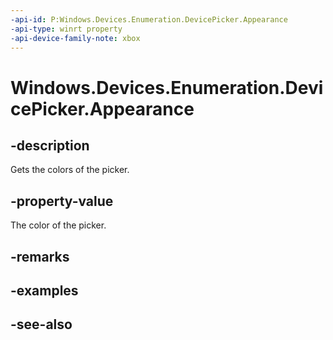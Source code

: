 ```yaml
---
-api-id: P:Windows.Devices.Enumeration.DevicePicker.Appearance
-api-type: winrt property
-api-device-family-note: xbox
---
```


<!-- Property syntax
public Windows.Devices.Enumeration.DevicePickerAppearance Appearance { get; }
-->

# Windows.Devices.Enumeration.DevicePicker.Appearance

## -description
Gets the colors of the picker.

## -property-value
The color of the picker.

## -remarks

## -examples

## -see-also
